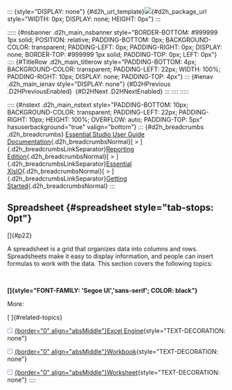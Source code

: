 ::: {style="DISPLAY: none"}
[](ms-xhelp:///?Id=d2h_url_template){#d2h_url_template}![](!package_url!){#d2h_package_url style="WIDTH: 0px; DISPLAY: none; HEIGHT: 0px"}
:::

::::: {#nsbanner .d2h_main_nsbanner style="BORDER-BOTTOM: #999999 1px solid; POSITION: relative; PADDING-BOTTOM: 0px; BACKGROUND-COLOR: transparent; PADDING-LEFT: 0px; PADDING-RIGHT: 0px; DISPLAY: none; BORDER-TOP: #999999 1px solid; PADDING-TOP: 0px; LEFT: 0px"}
:::: {#TitleRow .d2h_main_titlerow style="PADDING-BOTTOM: 4px; BACKGROUND-COLOR: transparent; PADDING-LEFT: 22px; WIDTH: 100%; PADDING-RIGHT: 10px; DISPLAY: none; PADDING-TOP: 4px"}
::: {#ienav .d2h_main_ienav style="DISPLAY: none"}
[](ms-xhelp:///?Id=dc09da2b-20bf-4d69-b82b-c646763d6f9d){#D2HPrevious .D2HPreviousEnabled}  [](ms-xhelp:///?Id=889b5f93-33b5-4940-a3f7-7fae9ca2a3c2){#D2HNext .D2HNextEnabled}
:::
::::
:::::

:::: {#nstext .d2h_main_nstext style="PADDING-BOTTOM: 10px; BACKGROUND-COLOR: transparent; PADDING-LEFT: 22px; PADDING-RIGHT: 10px; HEIGHT: 100%; OVERFLOW: auto; PADDING-TOP: 5px" hasuserbackground="true" valign="bottom"}
::: {#d2h_breadcrumbs .d2h_breadcrumbs}
[Essential Studio User Guide Documentation](ms-xhelp:///?Id=12457748-09e3-4d74-a240-8e049cedf030){.d2h_breadcrumbsNormal}[ \> ]{.d2h_breadcrumbsLinkSeparator}[Reporting Edition](ms-xhelp:///?Id=027aa5b6-6676-4f93-ad23-c20e8c45792e){.d2h_breadcrumbsNormal}[ \> ]{.d2h_breadcrumbsLinkSeparator}[Essential XlsIO](ms-xhelp:///?Id=b01a1b50-1d7d-40c0-bc83-af67e57c9005){.d2h_breadcrumbsNormal}[ \> ]{.d2h_breadcrumbsLinkSeparator}[Getting Started](ms-xhelp:///?Id=ad99231a-9920-49c5-b9a3-8c0224163396){.d2h_breadcrumbsNormal}
:::

## Spreadsheet {#spreadsheet style="tab-stops: 0pt"}

[]{#p22} 

A spreadsheet is a grid that organizes data into columns and rows. Spreadsheets make it easy to display information, and people can insert formulas to work with the data. This section covers the following topics:

 

**[]{style="FONT-FAMILY: 'Segoe UI','sans-serif'; COLOR: black"}** 

More:

[ ]{#related-topics}

[![](button.gif){border="0" align="absMiddle"}Excel Engine](ms-xhelp:///?Id=889b5f93-33b5-4940-a3f7-7fae9ca2a3c2){style="TEXT-DECORATION: none"}

[![](button.gif){border="0" align="absMiddle"}Workbook](ms-xhelp:///?Id=0f13aa59-cfa3-4abe-962e-efdc48361811){style="TEXT-DECORATION: none"}

[![](button.gif){border="0" align="absMiddle"}Worksheet](ms-xhelp:///?Id=4186fa23-4c0f-479b-951f-322305db255d){style="TEXT-DECORATION: none"}
::::
